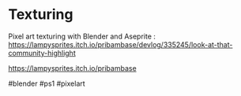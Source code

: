 # Texturing


Pixel art texturing with Blender and Aseprite : 
https://lampysprites.itch.io/pribambase/devlog/335245/look-at-that-community-highlight

https://lampysprites.itch.io/pribambase

#blender #ps1 #pixelart
